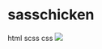 # sasschicken
html 
scss
css
<img src="https://user-images.githubusercontent.com/121401175/216820271-a072b95e-2717-4306-8109-c9fbedd521cb.webm">

